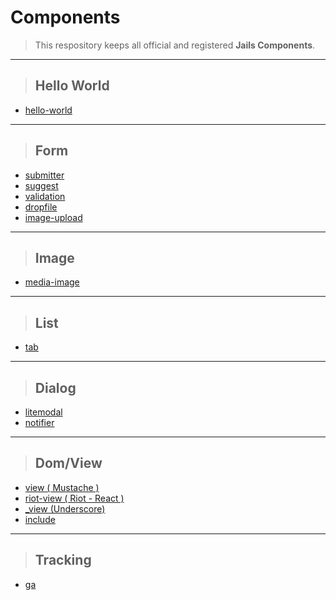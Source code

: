 # Components

> This respository keeps all official and registered **Jails Components**.

---

> ## Hello World
* [hello-world](//github.com/jails-scaffold/Components/tree/master/hello-world "Hello World Component")

---

> ## Form
* [submitter](//github.com/jails-scaffold/Components/tree/master/submitter "Submitter Component")
* [suggest](//github.com/jails-scaffold/Components/tree/master/suggest "Suggestion Component")
* [validation](//github.com/jails-scaffold/Components/tree/master/validation "Validation Component")
* [dropfile](//github.com/jails-scaffold/Components/tree/master/dropfile "DropFile Component")
* [image-upload](//github.com/jails-scaffold/Components/tree/master/image-upload "Image Upload Component")

---

> ## Image
* [media-image](//github.com/jails-scaffold/Components/tree/master/media-image "Media Image Component")

---

> ## List
* [tab](//github.com/jails-scaffold/Components/tree/master/tab "Tab Component")

---

> ## Dialog
* [litemodal](//github.com/jails-scaffold/Components/tree/master/litemodal "Litemodal Component")
* [notifier](//github.com/jails-scaffold/Components/tree/master/notifier "Notifier Component")

---

> ## Dom/View
* [view ( Mustache )](//github.com/jails-scaffold/Components/tree/master/view "View Component")
* [riot-view ( Riot - React )](//github.com/jails-scaffold/Components/tree/master/riot-view "View Component")
* [_view (Underscore)](//github.com/jails-scaffold/Components/tree/master/_view "View Component")
* [include](//github.com/jails-scaffold/Components/tree/master/include "Include Component")

---

> ## Tracking
* [ga](//github.com/jails-scaffold/Components/tree/master/ga "Google Analytics Component")

